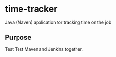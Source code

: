 # time-tracker
Java (Maven) application for tracking time on the job

## Purpose
Test
Test Maven and Jenkins together.
